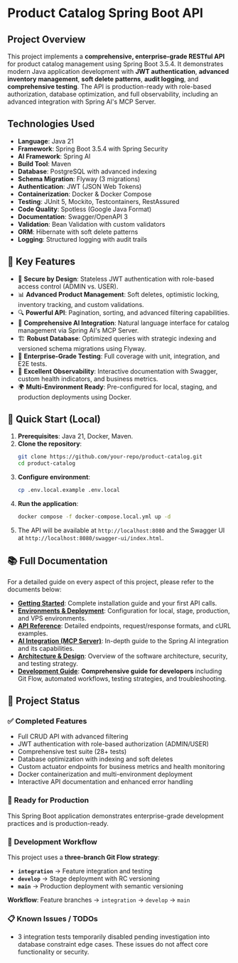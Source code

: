 # Product Catalog Spring Boot API

## Project Overview
This project implements a **comprehensive, enterprise-grade RESTful API** for product catalog management using Spring Boot 3.5.4. It demonstrates modern Java application development with **JWT authentication**, **advanced inventory management**, **soft delete patterns**, **audit logging**, and **comprehensive testing**. The API is production-ready with role-based authorization, database optimization, and full observability, including an advanced integration with Spring AI's MCP Server.

## Technologies Used
* **Language**: Java 21
* **Framework**: Spring Boot 3.5.4 with Spring Security
* **AI Framework**: Spring AI
* **Build Tool**: Maven
* **Database**: PostgreSQL with advanced indexing
* **Schema Migration**: Flyway (3 migrations)
* **Authentication**: JWT (JSON Web Tokens)
* **Containerization**: Docker & Docker Compose
* **Testing**: JUnit 5, Mockito, Testcontainers, RestAssured
* **Code Quality**: Spotless (Google Java Format)
* **Documentation**: Swagger/OpenAPI 3
* **Validation**: Bean Validation with custom validators
* **ORM**: Hibernate with soft delete patterns
* **Logging**: Structured logging with audit trails

## 🚀 Key Features
* 🔐 **Secure by Design**: Stateless JWT authentication with role-based access control (ADMIN vs. USER).
* 📊 **Advanced Product Management**: Soft deletes, optimistic locking, inventory tracking, and custom validations.
* 🔍 **Powerful API**: Pagination, sorting, and advanced filtering capabilities.
* 🤖 **Comprehensive AI Integration**: Natural language interface for catalog management via Spring AI's MCP Server.
* 🏗️ **Robust Database**: Optimized queries with strategic indexing and versioned schema migrations using Flyway.
* 🧪 **Enterprise-Grade Testing**: Full coverage with unit, integration, and E2E tests.
* 📖 **Excellent Observability**: Interactive documentation with Swagger, custom health indicators, and business metrics.
* 🌍 **Multi-Environment Ready**: Pre-configured for local, staging, and production deployments using Docker.

## 🚀 Quick Start (Local)

1.  **Prerequisites**: Java 21, Docker, Maven.
2.  **Clone the repository**:
    ```bash
    git clone https://github.com/your-repo/product-catalog.git
    cd product-catalog
    ```
3.  **Configure environment**:
    ```bash
    cp .env.local.example .env.local
    ```
4.  **Run the application**:
    ```bash
    docker compose -f docker-compose.local.yml up -d
    ```
5.  The API will be available at `http://localhost:8080` and the Swagger UI at `http://localhost:8080/swagger-ui/index.html`.

## 📚 Full Documentation

For a detailed guide on every aspect of this project, please refer to the documents below:

* [**Getting Started**](./docs/01-GETTING_STARTED.md): Complete installation guide and your first API calls.
* [**Environments & Deployment**](./docs/02-ENVIRONMENTS.md): Configuration for local, stage, production, and VPS environments.
* [**API Reference**](./docs/03-API_REFERENCE.md): Detailed endpoints, request/response formats, and cURL examples.
* [**AI Integration (MCP Server)**](./docs/04-MCP_SERVER_AI_INTEGRATION.md): In-depth guide to the Spring AI integration and its capabilities.
* [**Architecture & Design**](./docs/05-ARCHITECTURE_AND_DESIGN.md): Overview of the software architecture, security, and testing strategy.
* [**Development Guide**](./docs/06-DEVELOPMENT_GUIDE.md): **Comprehensive guide for developers** including Git Flow, automated workflows, testing strategies, and troubleshooting.

## 📝 Project Status

### ✅ **Completed Features**
- Full CRUD API with advanced filtering
- JWT authentication with role-based authorization (ADMIN/USER)
- Comprehensive test suite (28+ tests)
- Database optimization with indexing and soft deletes
- Custom actuator endpoints for business metrics and health monitoring
- Docker containerization and multi-environment deployment
- Interactive API documentation and enhanced error handling

### 🎯 **Ready for Production**
This Spring Boot application demonstrates enterprise-grade development practices and is production-ready.

### 🔄 **Development Workflow**
This project uses a **three-branch Git Flow strategy**:
- **`integration`** → Feature integration and testing
- **`develop`** → Stage deployment with RC versioning
- **`main`** → Production deployment with semantic versioning

**Workflow**: Feature branches → `integration` → `develop` → `main`

### 📋 **Known Issues / TODOs**
- 3 integration tests temporarily disabled pending investigation into database constraint edge cases. These issues do not affect core functionality or security.